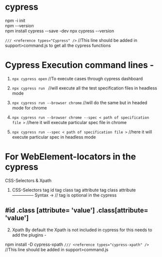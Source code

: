 # cypress

npm -i init   
npm --version         
npm install cypress --save -dev 
npx cypress --version         

`/// <reference types="Cypress" />`      //This line should be added in  support>command.js to get all the cypress functions


# Cypress Execution command lines - 

1. `npx cypress open` //To execute cases through cypress dashboard

2. `npx cypress run ` //will execute all the test specification files in headless mode

3. `npx cypress run --browser chrome` //will do the same but in headed mode for chrome

4. `npx cypress run --browser chrome --spec < path of specification file >` //here it will execute particular spec file in chrome

5. `npx cypress run --spec < path of specification file >` //here it will execute particular spec in headless mode


# For WebElement-locators in the cypress
CSS-Selectors & Xpath

1. CSS-Selectors
tag id
tag class
tag attribute
tag class attribute
—————
Syntax ->
// tag is optional in the cypress

#id
.class
[attribute= 'value']
.class[attribute= 'value']
------ 

2. Xpath 
By default the Xpath is not included in cypress for this needs to add the plugins - 

npm install -D cypress-xpath
`/// <reference types="cypress-xpath" />`     //This line should be added in  support>command.js
 
